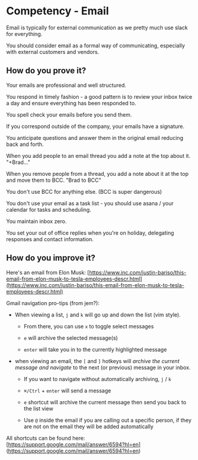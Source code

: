# Competency - Email

Email is typically for external communication as we pretty much use slack for everything.

You should consider email as a formal way of communicating, especially with external customers and vendors.

## How do you prove it?

Your emails are professional and well structured.  

You respond in timely fashion - a good pattern is to review your inbox twice a day and ensure everything has been responded to.

You spell check your emails before you send them.

If you correspond outside of the company, your emails have a signature.

You anticipate questions and answer them in the original email reducing back and forth.

When you add people to an email thread you add a note at the top about it.  "+Brad..."

When you remove people from a thread, you add a note about it at the top and move them to BCC.  "Brad to BCC"

You don't use BCC for anything else. (BCC is super dangerous) 

You don't use your email as a task list - you should use asana / your calendar for tasks and scheduling.

You maintain inbox zero. 

You set your out of office replies when you're on holiday, delegating responses and contact information.

## How do you improve it?

Here's an email from Elon Musk: [https://www.inc.com/justin-bariso/this-email-from-elon-musk-to-tesla-employees-descr.html](https://www.inc.com/justin-bariso/this-email-from-elon-musk-to-tesla-employees-descr.html)

Gmail navigation pro-tips (from jem?): 

* When viewing a list, `j` and `k` will go up and down the list (vim style).

    * From there, you can use `x` to toggle select messages

    * `e` will archive the selected message(s)

    * `enter` will take you in to the currently highlighted message

* when viewing an email, the `[` and `]` hotkeys will *archive the current message and navigate* to the next (or previous) message in your inbox. 

    * If you want to navigate without automatically archiving, `j` / `k`
    
    * `⌘/Ctrl` + `enter` will send a message 

    * `e` shortcut will archive the current message then send you back to the list view
    
    * Use `@` inside the email if you are calling out a specific person, if they are not on the email they will be added automatically
    
All shortcuts can be found here: [https://support.google.com/mail/answer/6594?hl=en]  (https://support.google.com/mail/answer/6594?hl=en)


